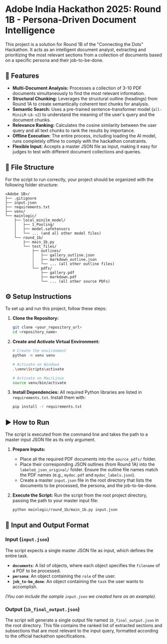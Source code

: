 # Adobe India Hackathon 2025: Round 1B - Persona-Driven Document Intelligence

This project is a solution for Round 1B of the "Connecting the Dots" Hackathon. It acts as an intelligent document analyst, extracting and prioritizing the most relevant sections from a collection of documents based on a specific persona and their job-to-be-done.

## 🚀 Features

* **Multi-Document Analysis:** Processes a collection of 3-10 PDF documents simultaneously to find the most relevant information.
* **Structural Chunking:** Leverages the structural outline (headings) from Round 1A to create semantically coherent text chunks for analysis.
* **Semantic Search:** Uses a pre-trained sentence-transformer model (`all-MiniLM-L6-v2`) to understand the meaning of the user's query and the document chunks.
* **Relevance Ranking:** Calculates the cosine similarity between the user query and all text chunks to rank the results by importance.
* **Offline Execution:** The entire process, including loading the AI model, runs completely offline to comply with the hackathon constraints.
* **Flexible Input:** Accepts a master JSON file as input, making it easy for judges to test with different document collections and queries.

## 📁 File Structure

For the script to run correctly, your project should be organized with the following folder structure:
```
<Adobe 1B>/
├── .gitignore
├── input.json
├── requirements.txt
├── venv/
└── mainlogic/
    ├── local_minilm_model/
    │   ├── 1_Pooling/
    │   ├── model.safetensors
    │   └── ... (and all other model files)
    └── round_1b/
        ├── main_1b.py
        └── test_files/
            ├── outlines/
            │   ├── gallery_outline.json
            │   ├── markdown_outline.json
            │   └── ... (all other outline files)
            └── pdfs/
                ├── gallery.pdf
                ├── markdown.pdf
                └── ... (all other source PDFs)
```
## ⚙️ Setup Instructions

To set up and run this project, follow these steps:

1.  **Clone the Repository:**
    ```bash
    git clone <your_repository_url>
    cd <repository_name>
    ```

2.  **Create and Activate Virtual Environment:**
    ```bash
    # Create the environment
    python -m venv venv

    # Activate on Windows
    .\venv\Scripts\activate

    # Activate on Mac/Linux
    source venv/bin/activate
    ```

3.  **Install Dependencies:**
    All required Python libraries are listed in `requirements.txt`. Install them with:
    ```bash
    pip install -r requirements.txt
    ```

## ▶️ How to Run

The script is executed from the command line and takes the path to a master input JSON file as its only argument.

1.  **Prepare Inputs:**
    * Place all the required PDF documents into the `source_pdfs/` folder.
    * Place their corresponding JSON outlines (from Round 1A) into the `labeled_json_original/` folder. Ensure the outline file names match the PDF names (e.g., `mydoc.pdf` and `mydoc_labels.json`).
    * Create a master `input.json` file in the root directory that lists the documents to be processed, the persona, and the job-to-be-done.

2.  **Execute the Script:**
    Run the script from the root project directory, passing the path to your master input file:
    ```bash
    python mainlogic/round_1b/main_1b.py input.json
    ```

## 📝 Input and Output Format

### Input (`input.json`)

The script expects a single master JSON file as input, which defines the entire task.

* **`documents`**: A list of objects, where each object specifies the `filename` of a PDF to be processed.
* **`persona`**: An object containing the `role` of the user.
* **`job_to-be_done`**: An object containing the `task` the user wants to accomplish.

*(You can include the sample `input.json` we created here as an example).*

### Output (`1b_final_output.json`)

The script will generate a single output file named `1b_final_output.json` in the root directory. This file contains the ranked list of extracted sections and subsections that are most relevant to the input query, formatted according to the official hackathon specifications.